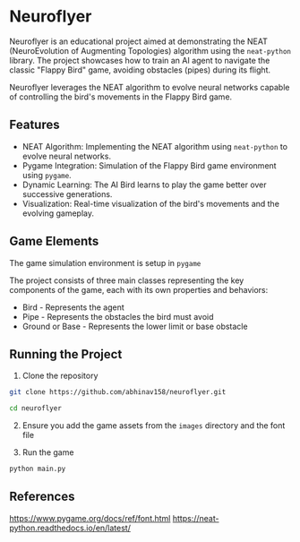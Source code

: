 
# Neuroflyer 

Neuroflyer is an educational project aimed at demonstrating the NEAT (NeuroEvolution of Augmenting Topologies) algorithm using the `neat-python` library. The project showcases how to train an AI agent to navigate the classic "Flappy Bird" game, avoiding obstacles (pipes) during its flight. 

Neuroflyer leverages the NEAT algorithm to evolve neural networks capable of controlling the bird's movements in the Flappy Bird game.

## Features

 - NEAT Algorithm: Implementing the NEAT algorithm using `neat-python`
   to evolve neural networks. 
  - Pygame Integration: Simulation of the Flappy Bird game environment using `pygame`. 
   - Dynamic Learning: The AI Bird learns to play the game better over successive generations.
  - Visualization: Real-time visualization of the bird's movements and
   the evolving gameplay.

## Game Elements 

The game simulation environment is setup in `pygame` 

The project consists of three main classes representing the key components of the game, each with its own properties and behaviors:

<ul>
    <li>Bird - Represents the agent </li>
    <li>Pipe - Represents the obstacles the bird must avoid</li>
    <li>Ground or Base - Represents the lower limit or base obstacle</li>
</ul>

## Running the Project 

1. Clone the repository 

```bash
git clone https://github.com/abhinav158/neuroflyer.git

cd neuroflyer
```

2. Ensure you add the game assets from the `images` directory and the font file 

3. Run the game 

```bash
python main.py
```

## References 

https://www.pygame.org/docs/ref/font.html
https://neat-python.readthedocs.io/en/latest/
